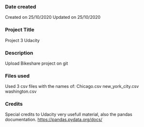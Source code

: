 ### Date created
Created on 25/10/2020
Updated on 25/10/2020

### Project Title
Project 3 Udacity

### Description
Upload Bikeshare project on git

### Files used
Used 3 csv files with the names of:
Chicago.csv
new_york_city.csv
washington.csv

### Credits
Special credits to Udacity very usefull material, also the pandas documentation.
https://pandas.pydata.org/docs/

